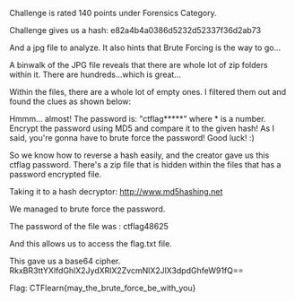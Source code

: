 Challenge is rated 140 points under Forensics Category.

Challenge gives us a hash:
e82a4b4a0386d5232d52337f36d2ab73

And a jpg file to analyze. It also hints that Brute Forcing is the way to go...

A binwalk of the JPG file reveals that there are whole lot of zip folders within it.
There are hundreds...which is great...

Within the files, there are a whole lot of empty ones. I filtered them out and found the clues as shown below:

Hmmm... almost!
The password is: "ctflag*****" where * is a number.
Encrypt the password using MD5 and compare it to the given hash!
As I said, you're gonna have to brute force the password!
Good luck! :)

So we know how to reverse a hash easily, and the creator gave us this ctflag password.
There's a zip file that is hidden within the files that has a password encrypted file.

Taking it to a hash decryptor:
http://www.md5hashing.net

We managed to brute force the password.

The password of the file was :
ctflag48625

And this allows us to access the flag.txt file.

This gave us a base64 cipher.
RkxBR3ttYXlfdGhlX2JydXRlX2ZvcmNlX2JlX3dpdGhfeW91fQ==

Flag: CTFlearn{may_the_brute_force_be_with_you}

